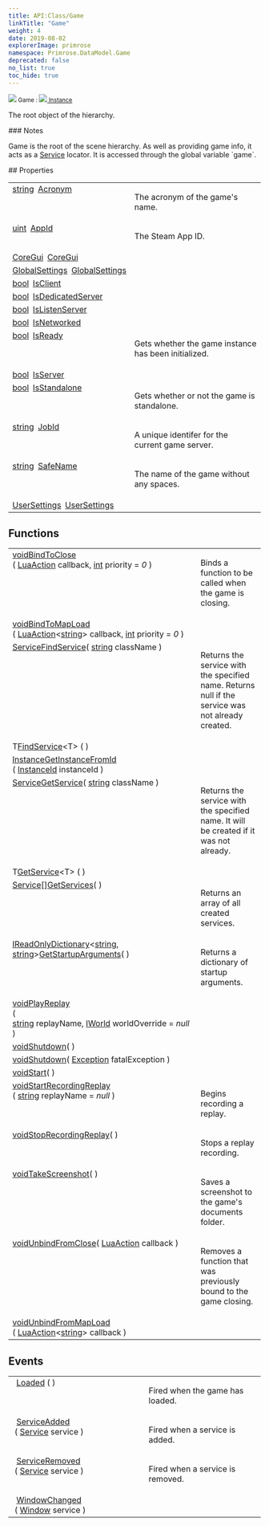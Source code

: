 ```yaml
---
title: API:Class/Game
linkTitle: "Game"
weight: 4
date: 2019-08-02
explorerImage: primrose
namespace: Primrose.DataModel.Game
deprecated: false
no_list: true
toc_hide: true
---
```

<small class="inheritance">
<span class="" href="/docs/api-reference/Class/Game"><img src="/icons/silk/primrose.png"/>&nbsp;Game</span>&nbsp;:&nbsp;<a class="" href="/docs/api-reference/Class/Instance"><img src="/icons/silk/default.png"/>&nbsp;Instance</a></small>
<p class="summary">

The root object of the hierarchy.

</p>
### Notes
<p class="remarks">
Game is the root of the scene hierarchy. As well as providing game info, it acts as a <a href="/docs/api-reference/Class/Service/" >Service</a> locator.
It is accessed through the global variable `game`.
</p> 
## Properties
 
<table class="studiohide">
<tbody>
<tr class="function-row ">
<td style="vertical-align:top;white-space:normal;">
<div>
<a class="type" href="/docs/api-reference/System/string">string</a><span class="method-body" style="text-indent: -2em; padding-left: 0.5em"><a class="name" href="Acronym">Acronym</a></span></td>
<td style="vertical-align:top;white-space:normal;">
<p>
The acronym of the game's name.
</p></td>
</tr>

<tr class="function-row ">
<td style="vertical-align:top;white-space:normal;">
<div>
<a class="type" href="/docs/api-reference/System/Primitives#uint32">uint</a><span class="method-body" style="text-indent: -2em; padding-left: 0.5em"><a class="name" href="AppId">AppId</a></span></td>
<td style="vertical-align:top;white-space:normal;">
<p>
The Steam App ID.
</p></td>
</tr>

<tr class="function-row ">
<td style="vertical-align:top;white-space:normal;">
<div>
<a class="type" href="/docs/api-reference/Class/CoreGui">CoreGui</a><span class="method-body" style="text-indent: -2em; padding-left: 0.5em"><a class="name" href="CoreGui">CoreGui</a></span></td>
<td style="vertical-align:top;white-space:normal;">
</td>
</tr>

<tr class="function-row ">
<td style="vertical-align:top;white-space:normal;">
<div>
<a class="type" href="/docs/api-reference/Class/GlobalSettings">GlobalSettings</a><span class="method-body" style="text-indent: -2em; padding-left: 0.5em"><a class="name" href="GlobalSettings">GlobalSettings</a></span></td>
<td style="vertical-align:top;white-space:normal;">
</td>
</tr>

<tr class="function-row ">
<td style="vertical-align:top;white-space:normal;">
<div>
<a class="type" href="/docs/api-reference/System/Primitives#boolean">bool</a><span class="method-body" style="text-indent: -2em; padding-left: 0.5em"><a class="name" href="IsClient">IsClient</a></span></td>
<td style="vertical-align:top;white-space:normal;">
</td>
</tr>

<tr class="function-row ">
<td style="vertical-align:top;white-space:normal;">
<div>
<a class="type" href="/docs/api-reference/System/Primitives#boolean">bool</a><span class="method-body" style="text-indent: -2em; padding-left: 0.5em"><a class="name" href="IsDedicatedServer">IsDedicatedServer</a></span></td>
<td style="vertical-align:top;white-space:normal;">
</td>
</tr>

<tr class="function-row ">
<td style="vertical-align:top;white-space:normal;">
<div>
<a class="type" href="/docs/api-reference/System/Primitives#boolean">bool</a><span class="method-body" style="text-indent: -2em; padding-left: 0.5em"><a class="name" href="IsListenServer">IsListenServer</a></span></td>
<td style="vertical-align:top;white-space:normal;">
</td>
</tr>

<tr class="function-row ">
<td style="vertical-align:top;white-space:normal;">
<div>
<a class="type" href="/docs/api-reference/System/Primitives#boolean">bool</a><span class="method-body" style="text-indent: -2em; padding-left: 0.5em"><a class="name" href="IsNetworked">IsNetworked</a></span></td>
<td style="vertical-align:top;white-space:normal;">
</td>
</tr>

<tr class="function-row ">
<td style="vertical-align:top;white-space:normal;">
<div>
<a class="type" href="/docs/api-reference/System/Primitives#boolean">bool</a><span class="method-body" style="text-indent: -2em; padding-left: 0.5em"><a class="name" href="IsReady">IsReady</a></span></td>
<td style="vertical-align:top;white-space:normal;">
<p>
Gets whether the game instance has been initialized.
</p></td>
</tr>

<tr class="function-row ">
<td style="vertical-align:top;white-space:normal;">
<div>
<a class="type" href="/docs/api-reference/System/Primitives#boolean">bool</a><span class="method-body" style="text-indent: -2em; padding-left: 0.5em"><a class="name" href="IsServer">IsServer</a></span></td>
<td style="vertical-align:top;white-space:normal;">
</td>
</tr>

<tr class="function-row ">
<td style="vertical-align:top;white-space:normal;">
<div>
<a class="type" href="/docs/api-reference/System/Primitives#boolean">bool</a><span class="method-body" style="text-indent: -2em; padding-left: 0.5em"><a class="name" href="IsStandalone">IsStandalone</a></span></td>
<td style="vertical-align:top;white-space:normal;">
<p>
Gets whether or not the game is standalone.
</p></td>
</tr>

<tr class="function-row ">
<td style="vertical-align:top;white-space:normal;">
<div>
<a class="type" href="/docs/api-reference/System/string">string</a><span class="method-body" style="text-indent: -2em; padding-left: 0.5em"><a class="name" href="JobId">JobId</a></span></td>
<td style="vertical-align:top;white-space:normal;">
<p>
A unique identifer for the current game server.
</p></td>
</tr>

<tr class="function-row ">
<td style="vertical-align:top;white-space:normal;">
<div>
<a class="type" href="/docs/api-reference/System/string">string</a><span class="method-body" style="text-indent: -2em; padding-left: 0.5em"><a class="name" href="SafeName">SafeName</a></span></td>
<td style="vertical-align:top;white-space:normal;">
<p>
The name of the game without any spaces.
</p></td>
</tr>

<tr class="function-row ">
<td style="vertical-align:top;white-space:normal;">
<div>
<a class="type" href="/docs/api-reference/Class/UserSettings">UserSettings</a><span class="method-body" style="text-indent: -2em; padding-left: 0.5em"><a class="name" href="UserSettings">UserSettings</a></span></td>
<td style="vertical-align:top;white-space:normal;">
</td>
</tr>

</tbody>
</table>
 
## Functions
 
<table class="studiohide">
<tbody>
<tr class="function-row ">
<td style="vertical-align:top;white-space:normal;">
<div>
<a class="type" href="/docs/api-reference/System/void">void</a><span class="method-body" style="text-indent: -2em;"><a class="method-name  " href="BindToClose">BindToClose</a></span><span style="display: inline-block">( <span class="param" style="white-space: nowrap"><a class="type" href="/docs/api-reference/Misc/LuaAction">LuaAction</a> callback, <a class="type" href="/docs/api-reference/System/Primitives#int32">int</a> priority = <i>0</i></span> )</span></span></div></td>
<td style="vertical-align:top;white-space:normal;">
<p>
Binds a function to be called when the game is closing.
</p></td>
</tr>

<tr class="function-row ">
<td style="vertical-align:top;white-space:normal;">
<div>
<a class="type" href="/docs/api-reference/System/void">void</a><span class="method-body" style="text-indent: -2em;"><a class="method-name  " href="BindToMapLoad">BindToMapLoad</a></span><span style="display: inline-block">( <span class="param" style="white-space: nowrap"><a class="type" href="/docs/api-reference/Misc/LuaAction">LuaAction</a><<a class="type" href="/docs/api-reference/System/string">string</a>> callback, <a class="type" href="/docs/api-reference/System/Primitives#int32">int</a> priority = <i>0</i></span> )</span></span></div></td>
<td style="vertical-align:top;white-space:normal;">
</td>
</tr>

<tr class="function-row ">
<td style="vertical-align:top;white-space:normal;">
<div>
<a class="type" href="/docs/api-reference/Class/Service">Service</a><span class="method-body" style="text-indent: -2em;"><a class="method-name  " href="FindService">FindService</a></span><span style="display: inline-block">( <span class="param" style="white-space: nowrap"><a class="type" href="/docs/api-reference/System/string">string</a> className</span> )</span></span></div></td>
<td style="vertical-align:top;white-space:normal;">
<p>
Returns the service with the specified name. Returns null if the service was not already created.
</p></td>
</tr>

<tr class="function-row ">
<td style="vertical-align:top;white-space:normal;">
<div>
<span class="type">T</span><span class="method-body" style="text-indent: -2em;"><a class="method-name generic " href="FindService">FindService</a></span><<span class="type">T</span>>&nbsp;<span style="display: inline-block">( <span class="param" style="white-space: nowrap"></span> )</span></span></div></td>
<td style="vertical-align:top;white-space:normal;">
</td>
</tr>

<tr class="function-row ">
<td style="vertical-align:top;white-space:normal;">
<div>
<a class="type" href="/docs/api-reference/Class/Instance">Instance</a><span class="method-body" style="text-indent: -2em;"><a class="method-name  " href="GetInstanceFromId">GetInstanceFromId</a></span><span style="display: inline-block">( <span class="param" style="white-space: nowrap"><a class="type" href="/docs/api-reference/DataType/InstanceId">InstanceId</a> instanceId</span> )</span></span></div></td>
<td style="vertical-align:top;white-space:normal;">
</td>
</tr>

<tr class="function-row ">
<td style="vertical-align:top;white-space:normal;">
<div>
<a class="type" href="/docs/api-reference/Class/Service">Service</a><span class="method-body" style="text-indent: -2em;"><a class="method-name  " href="GetService">GetService</a></span><span style="display: inline-block">( <span class="param" style="white-space: nowrap"><a class="type" href="/docs/api-reference/System/string">string</a> className</span> )</span></span></div></td>
<td style="vertical-align:top;white-space:normal;">
<p>
Returns the service with the specified name. It will be created if it was not already.
</p></td>
</tr>

<tr class="function-row ">
<td style="vertical-align:top;white-space:normal;">
<div>
<span class="type">T</span><span class="method-body" style="text-indent: -2em;"><a class="method-name generic " href="GetService">GetService</a></span><<span class="type">T</span>>&nbsp;<span style="display: inline-block">( <span class="param" style="white-space: nowrap"></span> )</span></span></div></td>
<td style="vertical-align:top;white-space:normal;">
</td>
</tr>

<tr class="function-row ">
<td style="vertical-align:top;white-space:normal;">
<div>
<span><a class="type" href="/docs/api-reference/Class/Service">Service</a>[]</span><span class="method-body" style="text-indent: -2em;"><a class="method-name  " href="GetServices">GetServices</a></span><span style="display: inline-block">( <span class="param" style="white-space: nowrap"></span> )</span></span></div></td>
<td style="vertical-align:top;white-space:normal;">
<p>
Returns an array of all created services.
</p></td>
</tr>

<tr class="function-row ">
<td style="vertical-align:top;white-space:normal;">
<div>
<a class="type" href="/docs/api-reference/System/IReadOnlyDictionary">IReadOnlyDictionary</a><<a class="type" href="/docs/api-reference/System/string">string</a>, <a class="type" href="/docs/api-reference/System/string">string</a>><span class="method-body" style="text-indent: -2em;"><a class="method-name  " href="GetStartupArguments">GetStartupArguments</a></span><span style="display: inline-block">( <span class="param" style="white-space: nowrap"></span> )</span></span></div></td>
<td style="vertical-align:top;white-space:normal;">
<p>
Returns a dictionary of startup arguments.
</p></td>
</tr>

<tr class="function-row ">
<td style="vertical-align:top;white-space:normal;">
<div>
<a class="type" href="/docs/api-reference/System/void">void</a><span class="method-body" style="text-indent: -2em;"><a class="method-name  " href="PlayReplay">PlayReplay</a></span><span style="display: inline-block">( <span class="param" style="white-space: nowrap"><a class="type" href="/docs/api-reference/System/string">string</a> replayName, <a class="type" href="/docs/api-reference/Misc/IWorld">IWorld</a> worldOverride = <i>null</i></span> )</span></span></div></td>
<td style="vertical-align:top;white-space:normal;">
</td>
</tr>

<tr class="function-row ">
<td style="vertical-align:top;white-space:normal;">
<div>
<a class="type" href="/docs/api-reference/System/void">void</a><span class="method-body" style="text-indent: -2em;"><a class="method-name  " href="Shutdown">Shutdown</a></span><span style="display: inline-block">( <span class="param" style="white-space: nowrap"></span> )</span></span></div></td>
<td style="vertical-align:top;white-space:normal;">
</td>
</tr>

<tr class="function-row ">
<td style="vertical-align:top;white-space:normal;">
<div>
<a class="type" href="/docs/api-reference/System/void">void</a><span class="method-body" style="text-indent: -2em;"><a class="method-name  " href="Shutdown">Shutdown</a></span><span style="display: inline-block">( <span class="param" style="white-space: nowrap"><a class="type" href="/docs/api-reference/System/Exception">Exception</a> fatalException</span> )</span></span></div></td>
<td style="vertical-align:top;white-space:normal;">
</td>
</tr>

<tr class="function-row ">
<td style="vertical-align:top;white-space:normal;">
<div>
<a class="type" href="/docs/api-reference/System/void">void</a><span class="method-body" style="text-indent: -2em;"><a class="method-name  " href="Start">Start</a></span><span style="display: inline-block">( <span class="param" style="white-space: nowrap"></span> )</span></span></div></td>
<td style="vertical-align:top;white-space:normal;">
</td>
</tr>

<tr class="function-row ">
<td style="vertical-align:top;white-space:normal;">
<div>
<a class="type" href="/docs/api-reference/System/void">void</a><span class="method-body" style="text-indent: -2em;"><a class="method-name  " href="StartRecordingReplay">StartRecordingReplay</a></span><span style="display: inline-block">( <span class="param" style="white-space: nowrap"><a class="type" href="/docs/api-reference/System/string">string</a> replayName = <i>null</i></span> )</span></span></div></td>
<td style="vertical-align:top;white-space:normal;">
<p>
Begins recording a replay.
</p></td>
</tr>

<tr class="function-row ">
<td style="vertical-align:top;white-space:normal;">
<div>
<a class="type" href="/docs/api-reference/System/void">void</a><span class="method-body" style="text-indent: -2em;"><a class="method-name  " href="StopRecordingReplay">StopRecordingReplay</a></span><span style="display: inline-block">( <span class="param" style="white-space: nowrap"></span> )</span></span></div></td>
<td style="vertical-align:top;white-space:normal;">
<p>
Stops a replay recording.
</p></td>
</tr>

<tr class="function-row ">
<td style="vertical-align:top;white-space:normal;">
<div>
<a class="type" href="/docs/api-reference/System/void">void</a><span class="method-body" style="text-indent: -2em;"><a class="method-name  " href="TakeScreenshot">TakeScreenshot</a></span><span style="display: inline-block">( <span class="param" style="white-space: nowrap"></span> )</span></span></div></td>
<td style="vertical-align:top;white-space:normal;">
<p>
Saves a screenshot to the game's documents folder.
</p></td>
</tr>

<tr class="function-row ">
<td style="vertical-align:top;white-space:normal;">
<div>
<a class="type" href="/docs/api-reference/System/void">void</a><span class="method-body" style="text-indent: -2em;"><a class="method-name  " href="UnbindFromClose">UnbindFromClose</a></span><span style="display: inline-block">( <span class="param" style="white-space: nowrap"><a class="type" href="/docs/api-reference/Misc/LuaAction">LuaAction</a> callback</span> )</span></span></div></td>
<td style="vertical-align:top;white-space:normal;">
<p>
Removes a function that was previously bound to the game closing.
</p></td>
</tr>

<tr class="function-row ">
<td style="vertical-align:top;white-space:normal;">
<div>
<a class="type" href="/docs/api-reference/System/void">void</a><span class="method-body" style="text-indent: -2em;"><a class="method-name  " href="UnbindFromMapLoad">UnbindFromMapLoad</a></span><span style="display: inline-block">( <span class="param" style="white-space: nowrap"><a class="type" href="/docs/api-reference/Misc/LuaAction">LuaAction</a><<a class="type" href="/docs/api-reference/System/string">string</a>> callback</span> )</span></span></div></td>
<td style="vertical-align:top;white-space:normal;">
</td>
</tr>

</tbody>
</table>
 
## Events
 
<table class="studiohide">
<tbody>
<tr class="function-row ">
<td style="vertical-align:top;white-space:normal;">
<span class="event-body" style="text-indent: -2em; padding-left: 0.5em"><a class="event-name " href="Loaded">Loaded</a></span><span style="display: inline-block">&nbsp;( <span class="param" style="white-space: nowrap"></span> )</span></span></td>
<td style="vertical-align:top;white-space:normal;">
<p>
Fired when the game has loaded.
</p></td>
</tr>

<tr class="function-row ">
<td style="vertical-align:top;white-space:normal;">
<span class="event-body" style="text-indent: -2em; padding-left: 0.5em"><a class="event-name " href="ServiceAdded">ServiceAdded</a></span><span style="display: inline-block">&nbsp;( <span class="param" style="white-space: nowrap"><a class="type" href="/docs/api-reference/Class/Service">Service</a> service</span> )</span></span></td>
<td style="vertical-align:top;white-space:normal;">
<p>
Fired when a service is added.
</p></td>
</tr>

<tr class="function-row ">
<td style="vertical-align:top;white-space:normal;">
<span class="event-body" style="text-indent: -2em; padding-left: 0.5em"><a class="event-name " href="ServiceRemoved">ServiceRemoved</a></span><span style="display: inline-block">&nbsp;( <span class="param" style="white-space: nowrap"><a class="type" href="/docs/api-reference/Class/Service">Service</a> service</span> )</span></span></td>
<td style="vertical-align:top;white-space:normal;">
<p>
Fired when a service is removed.
</p></td>
</tr>

<tr class="function-row ">
<td style="vertical-align:top;white-space:normal;">
<span class="event-body" style="text-indent: -2em; padding-left: 0.5em"><a class="event-name " href="WindowChanged">WindowChanged</a></span><span style="display: inline-block">&nbsp;( <span class="param" style="white-space: nowrap"><a class="type" href="/docs/api-reference/Misc/Window">Window</a> service</span> )</span></span></td>
<td style="vertical-align:top;white-space:normal;">
</td>
</tr>

</tbody>
</table>
<b>
</b>
<div class="inheritors">
<ul class="root">
</ul>
</div>
